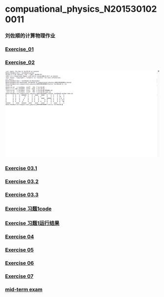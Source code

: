 # compuational_physics_N2015301020011

### 刘佐顺的计算物理作业

### [Exercise_01](https://github.com/lzs13016461857/compuational_physics_N2015301020011)
### [Exercise_02](https://github.com/lzs13016461857/compuational_physics_N2015301020011/blob/master/name.py)
![image text](https://github.com/lzs13016461857/compuational_physics_N2015301020011/blob/master/%E5%B1%8F%E5%B9%95%E5%BF%AB%E7%85%A7%202017-09-16%2019.18.14.png)
### [Exercise 03.1](https://github.com/lzs13016461857/compuational_physics_N2015301020011/blob/master/xX2RCy.gif)
### [Exercise 03.2](https://github.com/lzs13016461857/compuational_physics_N2015301020011/blob/master/name.py)
### [Exercise 03.3](http://note.youdao.com/noteshare?id=ef059189696ed585064d41714ff8b1c0)
### [Exercise 习题1code](https://github.com/lzs13016461857/compuational_physics_N2015301020011/blob/master/name.py)
### [Exercise 习题1运行结果](https://github.com/lzs13016461857/compuational_physics_N2015301020011/blob/master/%E5%B1%8F%E5%B9%95%E5%BF%AB%E7%85%A7%202017-09-29%2016.23.25.png)
### [Exercise 04](http://note.youdao.com/noteshare?id=efe6942b440e3c948ecf376c952f9dd8)
### [Exercise 05](http://note.youdao.com/noteshare?id=8857620b9b38ecd462a2a4958cc822a9)
### [Exercise 06](http://note.youdao.com/noteshare?id=4f36e48a1ddaf533fe4d6be7747d6617)
### [Exercise 07](http://note.youdao.com/noteshare?id=42b4530c39c87a96a2b0f7fac42b27d4)
### [mid-term exam](http://note.youdao.com/noteshare?id=705ef561bf8c5711765006f0016e6dc0)
